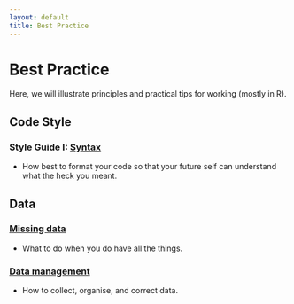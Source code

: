 ```yaml
---
layout: default
title: Best Practice
---
```


# Best Practice

Here, we will illustrate principles and practical tips for working (mostly in R).

## Code Style

### Style Guide I: [Syntax](../best/code-style.htm)

 -  How best to format your code so that your future self can understand what the heck you meant.


## Data

### [Missing data](../best/missing-data.html)

 - What to do when you do have all the things.
 
### [Data management](../best/data-management.html) 

 - How to collect, organise, and correct data.
 
 
